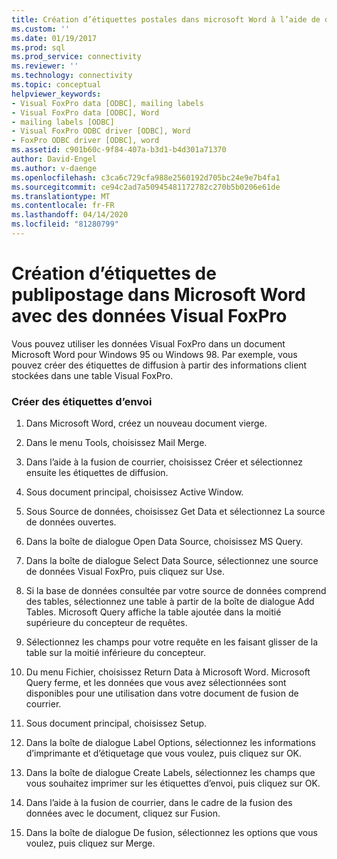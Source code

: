 ```yaml
---
title: Création d’étiquettes postales dans microsoft Word à l’aide de données Visuelles FoxPro (fr) Microsoft Docs
ms.custom: ''
ms.date: 01/19/2017
ms.prod: sql
ms.prod_service: connectivity
ms.reviewer: ''
ms.technology: connectivity
ms.topic: conceptual
helpviewer_keywords:
- Visual FoxPro data [ODBC], mailing labels
- Visual FoxPro data [ODBC], Word
- mailing labels [ODBC]
- Visual FoxPro ODBC driver [ODBC], Word
- FoxPro ODBC driver [ODBC], word
ms.assetid: c901b60c-9f84-407a-b3d1-b4d301a71370
author: David-Engel
ms.author: v-daenge
ms.openlocfilehash: c3ca6c729cfa988e2560192d705bc24e9e7b4fa1
ms.sourcegitcommit: ce94c2ad7a50945481172782c270b5b0206e61de
ms.translationtype: MT
ms.contentlocale: fr-FR
ms.lasthandoff: 04/14/2020
ms.locfileid: "81280799"
---
```

# <a name="creating-mailing-labels-in-microsoft-word-using-visual-foxpro-data"></a>Création d’étiquettes de publipostage dans Microsoft Word avec des données Visual FoxPro
Vous pouvez utiliser les données Visual FoxPro dans un document Microsoft Word pour Windows 95 ou Windows 98. Par exemple, vous pouvez créer des étiquettes de diffusion à partir des informations client stockées dans une table Visual FoxPro.  
  
### <a name="to-create-mailing-labels"></a>Créer des étiquettes d’envoi  
  
1.  Dans Microsoft Word, créez un nouveau document vierge.  
  
2.  Dans le menu Tools, choisissez Mail Merge.  
  
3.  Dans l’aide à la fusion de courrier, choisissez Créer et sélectionnez ensuite les étiquettes de diffusion.  
  
4.  Sous document principal, choisissez Active Window.  
  
5.  Sous Source de données, choisissez Get Data et sélectionnez La source de données ouvertes.  
  
6.  Dans la boîte de dialogue Open Data Source, choisissez MS Query.  
  
7.  Dans la boîte de dialogue Select Data Source, sélectionnez une source de données Visual FoxPro, puis cliquez sur Use.  
  
8.  Si la base de données consultée par votre source de données comprend des tables, sélectionnez une table à partir de la boîte de dialogue Add Tables. Microsoft Query affiche la table ajoutée dans la moitié supérieure du concepteur de requêtes.  
  
9. Sélectionnez les champs pour votre requête en les faisant glisser de la table sur la moitié inférieure du concepteur.  
  
10. Du menu Fichier, choisissez Return Data à Microsoft Word. Microsoft Query ferme, et les données que vous avez sélectionnées sont disponibles pour une utilisation dans votre document de fusion de courrier.  
  
11. Sous document principal, choisissez Setup.  
  
12. Dans la boîte de dialogue Label Options, sélectionnez les informations d’imprimante et d’étiquetage que vous voulez, puis cliquez sur OK.  
  
13. Dans la boîte de dialogue Create Labels, sélectionnez les champs que vous souhaitez imprimer sur les étiquettes d’envoi, puis cliquez sur OK.  
  
14. Dans l’aide à la fusion de courrier, dans le cadre de la fusion des données avec le document, cliquez sur Fusion.  
  
15. Dans la boîte de dialogue De fusion, sélectionnez les options que vous voulez, puis cliquez sur Merge.
